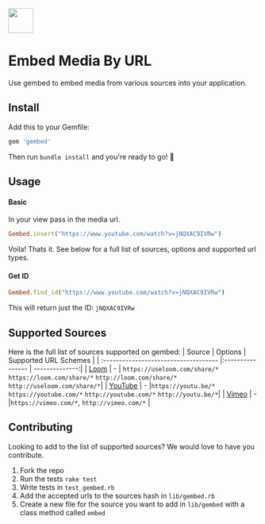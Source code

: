 <img src="https://user-images.githubusercontent.com/25507937/80151380-dc4d9900-85b1-11ea-94c8-1195d823ef67.png" height=50>

# Embed Media By URL
Use gembed to embed media from various sources into your application.

## Install
Add this to your Gemfile:
```ruby
gem 'gembed'
```
Then run `bundle install` and you're ready to go! 🎉

## Usage
#### Basic
In your view pass in the media url.
```ruby
Gembed.insert("https://www.youtube.com/watch?v=jNQXAC9IVRw")
```

Voila! Thats it. See below for a full list of sources, options and supported url types.

#### Get ID
```ruby
Gembed.find_id("https://www.youtube.com/watch?v=jNQXAC9IVRw")
```
This will return just the ID: ``` jNQXAC9IVRw ```
  
  
## Supported Sources
Here is the full list of sources supported on gembed:
| Source                                | Options          | Supported URL Schemes |
| :------------------------------------ |:---------------- | --------------:|
| [Loom](https://www.loom.com/)                 | -                | `https://useloom.com/share/*` `https://loom.com/share/*` `http://loom.com/share/*` `http://useloom.com/share/*`|
| [YouTube](https://www.youtube.com/)  | - |`https://youtu.be/*` `https://youtube.com/*` `http://youtube.com/*` `http://youtu.be/*`|
| [Vimeo](https://www.vimeo.com/)  | - |`https://vimeo.com/*`, `http://vimeo.com/*` |

## Contributing
Looking to add to the list of supported sources? We would love to have you contribute.
1. Fork the repo
2. Run the tests `rake test`
3. Write tests in `test_gembed.rb`
4. Add the accepted urls to the sources hash in `lib/gembed.rb`
5. Create a new file for the source you want to add in `lib/gembed` with a class method called `embed`
